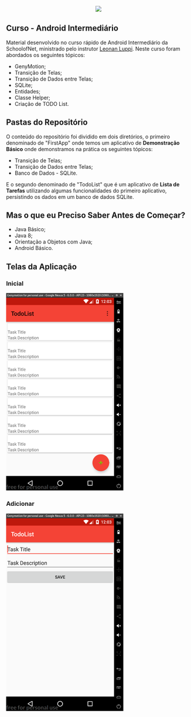 <p align="center">
<img style="-webkit-user-select: none;" src="https://cdn.wccftech.com/wp-content/uploads/2018/01/Android-Logo.jpg" height="200">
</p>

## Curso -  Android Intermediário
Material desenvolvido no curso rápido de Android Intermediário da SchoolofNet, ministrado pelo instrutor [Leonan Luppi](https://github.com/leonanluppi). Neste curso foram abordados os seguintes tópicos:

* GenyMotion;
* Transição de Telas;
* Transição de Dados entre Telas;
* SQLite;
* Entidades;
* Classe Helper;
* Criação de TODO List.

## Pastas do Repositório

O conteúdo do repositório foi dividido em dois diretórios, o primeiro denominado de "FirstApp" onde temos um aplicativo de **Demonstração Básico** onde demonstramos na prática os seguintes tópicos:
* Transição de Telas;
* Transição de Dados entre Telas;
* Banco de Dados - SQLite.

E o segundo denominado de "TodoList" que é um aplicativo de **Lista de Tarefas** utilizando algumas funcionalidades do primeiro aplicativo, persistindo os dados em um banco de dados SQLite.

## Mas o que eu Preciso Saber Antes de Começar?

* Java Básico;
* Java 8;
* Orientação a Objetos com Java;
* Android Básico.

## Telas da Aplicação
### Inicial
<img src="https://raw.githubusercontent.com/vs0uz4/cr_android_intermediario/master/assets/main.png" width="320">

### Adicionar
<img src="https://raw.githubusercontent.com/vs0uz4/cr_android_intermediario/master/assets/add.png" width="320">
